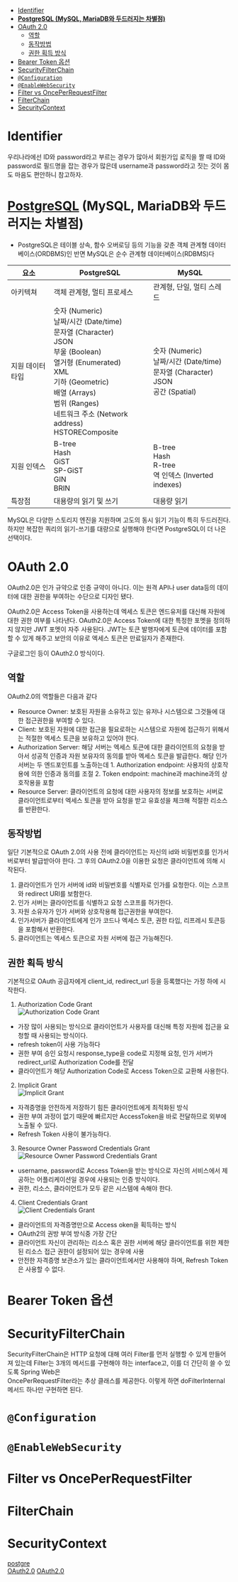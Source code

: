 - [Identifier](#identifier)
- [**PostgreSQL (MySQL, MariaDB와 두드러지는 차별점)**](#postgresql-mysql-mariadb와-두드러지는-차별점)
- [OAuth 2.0](#oauth-20)
  - [역할](#역할)
  - [동작방법](#동작방법)
  - [권한 획득 방식](#권한-획득-방식)
- [Bearer Token 옵션](#bearer-token-옵션)
- [SecurityFilterChain](#securityfilterchain)
- [`@Configuration`](#configuration)
- [`@EnableWebSecurity`](#enablewebsecurity)
- [Filter vs OncePerRequestFilter](#filter-vs-onceperrequestfilter)
- [FilterChain](#filterchain)
- [SecurityContext](#securitycontext)



# Identifier
우리나라에선 ID와 password라고 부르는 경우가 많아서 회원가입 로직을 짤 때 ID와 password로 필드명을 잡는 경우가 많은데 username과 password라고 짓는 것이 몸도 마음도 편안하니 참고하자.

# **[PostgreSQL](https://www.postgresql.org/) (MySQL, MariaDB와 두드러지는 차별점)**

- PostgreSQL은 테이블 상속, 함수 오버로딩 등의 기능을 갖춘 객체 관계형 데이터베이스(ORDBMS)인 반면 MySQL은 순수 관계형 데이터베이스(RDBMS)다

| 요소 | PostgreSQL| MySQL  |
| ----- | ---------- | ----------------------- |
| 아키텍쳐 | 객체 관계형, 멀티 프로세스 | 관계형, 단일, 멀티 스레드 |
| 지원 데이터 타입 | 숫자 (Numeric)<br>날짜/시간 (Date/time)<br>문자열 (Character)<br>JSON<br>부울 (Boolean)<br>열거형 (Enumerated)<br>XML<br>기하 (Geometric)<br>배열 (Arrays)<br>범위 (Ranges)<br>네트워크 주소 (Network address)<br>HSTOREComposite | 숫자 (Numeric)<br>날짜/시간 (Date/time)<br>문자열 (Character)<br>JSON<br>공간 (Spatial) |
| 지원 인덱스 | B-tree<br>Hash<br>GiST<br>SP-GiST<br>GIN<br>BRIN | B-tree<br>Hash<br>R-tree<br>역 인덱스 (Inverted indexes) |
| 특장점 | 대용량의 읽기 및 쓰기 | 대용량 읽기 |

MySQL은 다양한 스토리지 엔진을 지원하며 고도의 동시 읽기 기능이 특히 두드러진다. 하지만 복잡한 쿼리의 읽기-쓰기를 대량으로 실행해야 한다면 PostgreSQL이 더 나은 선택이다.

# OAuth 2.0
OAuth2.0은 인가 규약으로 인증 규약이 아니다. 이는 원격 API나 user data등의 데이터에 대한 권한을 부여하는 수단으로 디자인 됐다.

OAuth2.0은 Access Token을 사용하는데 엑세스 토큰은 엔드유저를 대신해 자원에 대한 권한 여부를 나타낸다. OAuth2.0은 Access Token에 대한 특정한 포멧을 정의하지 않지만 JWT 포멧이 자주 사용된다. JWT는 토큰 발행자에게 토큰에 데이터를 포함할 수 있게 해주고 보안의 이유로 엑세스 토큰은 만료일자가 존재한다.

구글로그인 등이 OAuth2.0 방식이다.

## 역할
OAuth2.0의 역할들은 다음과 같다
- Resource Owner: 보호된 자원을 소유하고 있는 유저나 시스템으로 그것들에 대한 접근권한을 부여할 수 있다.
- Client: 보호된 자원에 대한 접근을 필요로하는 시스템으로 자원에 접근하기 위해서는 적절한 엑세스 토큰을 보유하고 있어야 한다.
- Authorization Server: 해당 서버는 엑세스 토큰에 대한 클라이언트의 요청을 받아서 성공적 인증과 자원 보유자의 동의를 받아 엑세스 토큰을 발급한다. 해당 인가 서버는 두 엔드포인트를 노출하는데 1. Authorization endpoint: 사용자의 상호작용에 의한 인증과 동의를 조절 2. Token endpoint: machine과 machine과의 상호작용을 포함
- Resource Server: 클라이언트의 요청에 대한 사용자의 정보를 보호하는 서버로 클라이언트로부터 엑세스 토큰을 받아 요청을 받고 유효성을 체크해 적절한 리소스를 반환한다.

## 동작방법
일단 기본적으로 OAuth 2.0의 사용 전에 클라이언트는 자신의 id와 비밀번호를 인가서버로부터 발급받아야 한다. 그 후의 OAuth2.0을 이용한 요청은 클라이언트에 의해 시작된다.

1. 클라이언트가 인가 서버에 id와 비밀번호를 식별자로 인가를 요청한다. 이는 스코프와 redirect URI를 보함한다.
2. 인가 서버는 클라이언트를 식별하고 요청 스코프를 허가한다.
3. 자원 소유자가 인가 서버와 상호작용해 접근권한을 부여한다.
4. 인가서버가 클라이언트에게 인가 코드나 엑세스 토큰, 권한 타입, 리프레시 토큰등을 포함해서 반환한다.
5. 클라이언트는 엑세스 토큰으로 자원 서버에 접근 가능해진다.

## 권한 획득 방식
기본적으로 OAuth 공급자에게 client_id, redirect_url 등을 등록했다는 가정 하에 시작한다.

1. Authorization Code Grant  
![Authorization Code Grant](images/authorization_code_grant.jpeg)  
- 가장 많이 사용되는 방식으로 클라이언트가 사용자를 대신해 특정 자원에 접근을 요청할 때 사용되는 방식이다.
- refresh token이 사용 가능하다
- 권한 부여 승인 요청시 response_type을 code로 지정해 요청, 인가 서버가 redirect_url로 Authorization Code를 전달
- 클라이언트가 해당 Authorization Code로 Access Token으로 교환해 사용한다.

2. Implicit Grant  
![Implicit Grant](images/implicit_grant.png)  
- 자격증명을 안전하게 저장하기 힘든 클라이언트에게 최적화된 방식
- 권한 부여 과정이 없기 때문에 빠르지만 AccessToken을 바로 전달하므로 외부에 노출될 수 있다.
- Refresh Token 사용이 불가능하다.

3. Resource Owner Password Credentials Grant  
![Resource Owner Password Credentials Grant](images/resource_owner_password_credentials_grant.png)  
- username, password로 Access Token을 받는 방식으로 자신의 서비스에서 제공하는 어플리케이션일 경우에 사용되는 인증 방식이다.
- 권한, 리소스, 클라이언트가 모두 같은 시스템에 속해야 한다.

4. Client Credentials Grant  
![Client Credentials Grant](images/client_credentials_grant.png)  
- 클라이언트의 자격증명만으로 Access oken을 획득하는 방식
- OAuth2의 권방 부여 방식중 가장 간단
- 클라이언트 자신이 관리하는 리소스 혹은 권한 서버에 해당 클라이언트를 위한 제한된 리소스 접근 권한이 설정되어 있는 경우에 사용
- 안전한 자격증명 보관소가 있는 클라이언트에서만 사용해야 하며, Refresh Token은 사용할 수 없다.

# Bearer Token 옵션


# SecurityFilterChain
SecurityFilterChain은 HTTP 요청에 대해 여러 Filter를 먼저 실행할 수 있게 만들어져 있는데 Filter는 3개의 메서드를 구현해야 하는 interface고, 이를 더 간단히 쓸 수 있도록 Spring Web은  
OncePerRequestFilter라는 추상 클래스를 제공한다. 이렇게 하면 doFilterInternal 메서드 하나만 구현하면 된다.

# `@Configuration`

# `@EnableWebSecurity`

# Filter vs OncePerRequestFilter

# FilterChain

# SecurityContext

[postgre](https://d2.naver.com/helloworld/227936)  
[OAuth2.0](https://auth0.com/intro-to-iam/what-is-oauth-2)
[OAuth2.0](https://blog.naver.com/mds_datasecurity/222182943542)